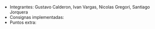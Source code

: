 - Integrantes: Gustavo Calderon, Ivan Vargas, Nicolas Gregori, Santiago Jorquera
- Consignas implementadas:
- Puntos extra:
